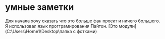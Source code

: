 # умные заметки
Для начала хочу сказать что это больше фан проект и ничего большего. Я использовал язык прогграмирования Пайтон.
[Это модули](C:\Users\Home1\Desktop\папка с фотками)
